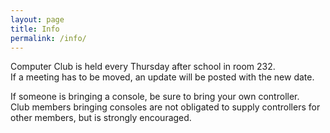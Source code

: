 ```yaml
---
layout: page
title: Info
permalink: /info/
---
```

Computer Club is held every Thursday after school in room 232.  
If a meeting has to be moved, an update will be posted with the new date.

If someone is bringing a console, be sure to bring your own controller.  
Club members bringing consoles are not obligated to supply controllers for other members, but is strongly encouraged.
